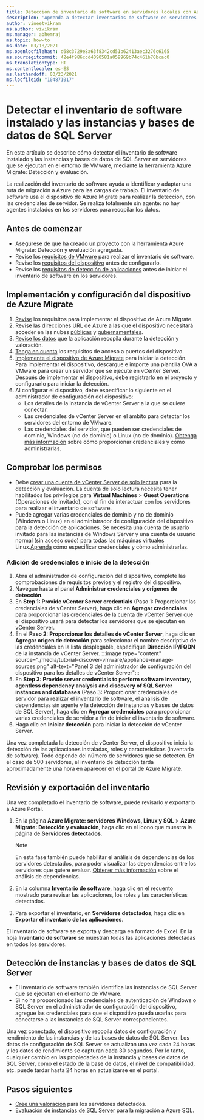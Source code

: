 ```yaml
---
title: Detección de inventario de software en servidores locales con Azure Migrate
description: 'Aprenda a detectar inventarios de software en servidores locales con Azure Migrate: Detección y evaluación.'
author: vineetvikram
ms.author: vivikram
ms.manager: abhemraj
ms.topic: how-to
ms.date: 03/18/2021
ms.openlocfilehash: d68c3729e8a63f8342cd51b62413aec3276c6165
ms.sourcegitcommit: 42e4f986ccd4090581a059969b74c461b70bcac0
ms.translationtype: HT
ms.contentlocale: es-ES
ms.lasthandoff: 03/23/2021
ms.locfileid: "104871017"
---
```

# <a name="discover-installed-software-inventory-and-sql-server-instances-and-databases"></a>Detectar el inventario de software instalado y las instancias y bases de datos de SQL Server

En este artículo se describe cómo detectar el inventario de software instalado y las instancias y bases de datos de SQL Server en servidores que se ejecutan en el entorno de VMware, mediante la herramienta Azure Migrate: Detección y evaluación.

La realización del inventario de software ayuda a identificar y adaptar una ruta de migración a Azure para las cargas de trabajo. El inventario de software usa el dispositivo de Azure Migrate para realizar la detección, con las credenciales de servidor. Se realiza totalmente sin agente: no hay agentes instalados en los servidores para recopilar los datos.

## <a name="before-you-start"></a>Antes de comenzar

- Asegúrese de que ha [creado un proyecto](./create-manage-projects.md) con la herramienta Azure Migrate: Detección y evaluación agregada.
- Revise los [requisitos de VMware](migrate-support-matrix-vmware.md#vmware-requirements) para realizar el inventario de software.
- Revise los [requisitos del dispositivo](migrate-support-matrix-vmware.md#azure-migrate-appliance-requirements) antes de configurarlo.
- Revise los [requisitos de detección de aplicaciones](migrate-support-matrix-vmware.md#application-discovery-requirements) antes de iniciar el inventario de software en los servidores.

## <a name="deploy-and-configure-the-azure-migrate-appliance"></a>Implementación y configuración del dispositivo de Azure Migrate

1. [Revise](migrate-appliance.md#appliance---vmware) los requisitos para implementar el dispositivo de Azure Migrate.
2. Revise las direcciones URL de Azure a las que el dispositivo necesitará acceder en las nubes [públicas](migrate-appliance.md#public-cloud-urls) y [gubernamentales](migrate-appliance.md#government-cloud-urls).
3. [Revise los datos](migrate-appliance.md#collected-data---vmware) que la aplicación recopila durante la detección y valoración.
4. [Tenga en cuenta](migrate-support-matrix-vmware.md#port-access-requirements) los requisitos de acceso a puertos del dispositivo.
5. [Implemente el dispositivo de Azure Migrate](how-to-set-up-appliance-vmware.md) para iniciar la detección. Para implementar el dispositivo, descargue e importe una plantilla OVA a VMware para crear un servidor que se ejecute en vCenter Server. Después de implementar el dispositivo, debe registrarlo en el proyecto y configurarlo para iniciar la detección.
6. Al configurar el dispositivo, debe especificar lo siguiente en el administrador de configuración del dispositivo:
    - Los detalles de la instancia de vCenter Server a la que se quiere conectar.
    - Las credenciales de vCenter Server en el ámbito para detectar los servidores del entorno de VMware.
    - Las credenciales del servidor, que pueden ser credenciales de dominio, Windows (no de dominio) o Linux (no de dominio). [Obtenga más información](add-server-credentials.md) sobre cómo proporcionar credenciales y cómo administrarlas.

## <a name="verify-permissions"></a>Comprobar los permisos

- Debe [crear una cuenta de vCenter Server de solo lectura](./tutorial-discover-vmware.md#prepare-vmware) para la detección y evaluación. La cuenta de solo lectura necesita tener habilitados los privilegios para **Virtual Machines** > **Guest Operations** (Operaciones de invitado), con el fin de interactuar con los servidores para realizar el inventario de software.
- Puede agregar varias credenciales de dominio y no de dominio (Windows o Linux) en el administrador de configuración del dispositivo para la detección de aplicaciones. Se necesita una cuenta de usuario invitado para las instancias de Windows Server y una cuenta de usuario normal (sin acceso sudo) para todas las máquinas virtuales Linux.[Aprenda](add-server-credentials.md) cómo especificar credenciales y cómo administrarlas.

### <a name="add-credentials-and-initiate-discovery"></a>Adición de credenciales e inicio de la detección

1. Abra el administrador de configuración del dispositivo, complete las comprobaciones de requisitos previos y el registro del dispositivo.
2. Navegue hasta el panel **Administrar credenciales y orígenes de detección**.
1.  En **Step 1: Provide vCenter Server credentials** (Paso 1: Proporcionar las credenciales de vCenter Server), haga clic en **Agregar credenciales** para proporcionar las credenciales de la cuenta de vCenter Server que el dispositivo usará para detectar los servidores que se ejecutan en vCenter Server.
1. En el **Paso 2: Proporcionar los detalles de vCenter Server**, haga clic en **Agregar origen de detección** para seleccionar el nombre descriptivo de las credenciales en la lista desplegable, especifique **Dirección IP/FQDN** de la instancia de vCenter Server. :::image type="content" source="./media/tutorial-discover-vmware/appliance-manage-sources.png" alt-text="Panel 3 del administrador de configuración del dispositivo para los detalles de vCenter Server":::
1. En **Step 3: Provide server credentials to perform software inventory, agentless dependency analysis and discovery of SQL Server instances and databases** (Paso 3: Proporcionar credenciales de servidor para realizar el inventario de software, el análisis de dependencias sin agente y la detección de instancias y bases de datos de SQL Server), haga clic en **Agregar credenciales** para proporcionar varias credenciales de servidor a fin de iniciar el inventario de software.
1. Haga clic en **Iniciar detección** para iniciar la detección de vCenter Server.

 Una vez completada la detección de vCenter Server, el dispositivo inicia la detección de las aplicaciones instaladas, roles y características (inventario de software). Todo depende del número de servidores que se detecten. En el caso de 500 servidores, el inventario de detección tarda aproximadamente una hora en aparecer en el portal de Azure Migrate.

## <a name="review-and-export-the-inventory"></a>Revisión y exportación del inventario

Una vez completado el inventario de software, puede revisarlo y exportarlo a Azure Portal.

1. En la página **Azure Migrate: servidores Windows, Linux y SQL** > **Azure Migrate: Detección y evaluación**, haga clic en el icono que muestra la página de **Servidores detectados**.

    > [!NOTE]
    > En esta fase también puede habilitar el análisis de dependencias de los servidores detectados, para poder visualizar las dependencias entre los servidores que quiere evaluar. [Obtener más información](concepts-dependency-visualization.md) sobre el análisis de dependencias.

2. En la columna **Inventario de software**, haga clic en el recuento mostrado para revisar las aplicaciones, los roles y las características detectados.
4. Para exportar el inventario, en **Servidores detectados**, haga clic en **Exportar el inventario de las aplicaciones**.

El inventario de software se exporta y descarga en formato de Excel. En la hoja **Inventario de software** se muestran todas las aplicaciones detectadas en todos los servidores.

## <a name="discover-sql-server-instances-and-databases"></a>Detección de instancias y bases de datos de SQL Server

- El inventario de software también identifica las instancias de SQL Server que se ejecutan en el entorno de VMware.
- Si no ha proporcionado las credenciales de autenticación de Windows o SQL Server en el administrador de configuración del dispositivo, agregue las credenciales para que el dispositivo pueda usarlas para conectarse a las instancias de SQL Server correspondientes.

Una vez conectado, el dispositivo recopila datos de configuración y rendimiento de las instancias y de las bases de datos de SQL Server. Los datos de configuración de SQL Server se actualizan una vez cada 24 horas y los datos de rendimiento se capturan cada 30 segundos. Por lo tanto, cualquier cambio en las propiedades de la instancia y bases de datos de SQL Server, como el estado de la base de datos, el nivel de compatibilidad, etc. puede tardar hasta 24 horas en actualizarse en el portal.

## <a name="next-steps"></a>Pasos siguientes

- [Cree una valoración](how-to-create-assessment.md) para los servidores detectados.
- [Evaluación de instancias de SQL Server](./tutorial-assess-sql.md) para la migración a Azure SQL.
